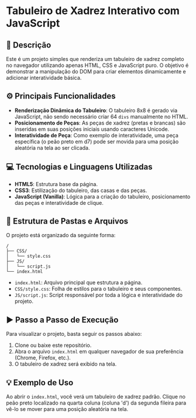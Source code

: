 # Tabuleiro de Xadrez Interativo com JavaScript

## 📝 Descrição
Este é um projeto simples que renderiza um tabuleiro de xadrez completo no navegador utilizando apenas HTML, CSS e JavaScript puro. O objetivo é demonstrar a manipulação do DOM para criar elementos dinamicamente e adicionar interatividade básica.

## ⚙️ Principais Funcionalidades
- **Renderização Dinâmica do Tabuleiro**: O tabuleiro 8x8 é gerado via JavaScript, não sendo necessário criar 64 `divs` manualmente no HTML.
- **Posicionamento de Peças**: As peças de xadrez (pretas e brancas) são inseridas em suas posições iniciais usando caracteres Unicode.
- **Interatividade de Peça**: Como exemplo de interatividade, uma peça específica (o peão preto em d7) pode ser movida para uma posição aleatória na tela ao ser clicada.

## 💻 Tecnologias e Linguagens Utilizadas
- **HTML5**: Estrutura base da página.
- **CSS3**: Estilização do tabuleiro, das casas e das peças.
- **JavaScript (Vanilla)**: Lógica para a criação do tabuleiro, posicionamento das peças e interatividade de clique.

## 📁 Estrutura de Pastas e Arquivos
O projeto está organizado da seguinte forma:
```
/
├── CSS/
│   └── style.css
├── JS/
│   └── script.js
└── index.html
```
- `index.html`: Arquivo principal que estrutura a página.
- `CSS/style.css`: Folha de estilos para o tabuleiro e seus componentes.
- `JS/script.js`: Script responsável por toda a lógica e interatividade do projeto.

## ▶️ Passo a Passo de Execução
Para visualizar o projeto, basta seguir os passos abaixo:
1. Clone ou baixe este repositório.
2. Abra o arquivo `index.html` em qualquer navegador de sua preferência (Chrome, Firefox, etc.).
3. O tabuleiro de xadrez será exibido na tela.

## 💡 Exemplo de Uso
Ao abrir o `index.html`, você verá um tabuleiro de xadrez padrão. Clique no peão preto localizado na quarta coluna (coluna 'd') da segunda fileira para vê-lo se mover para uma posição aleatória na tela.
